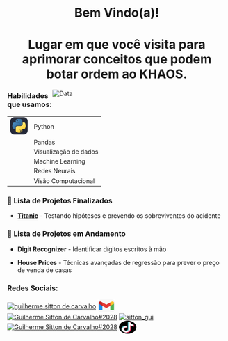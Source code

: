 <h1 align="center">Bem Vindo(a)!</h1>
<h1 align="center">Lugar em que você visita para aprimorar conceitos que podem botar ordem ao KHAOS.</h1>
<img align="right" alt="Data" width="400" src="assets/KHAOS.svg">
 
<h3>Habilidades que usamos:</h3>
<table>
  <tr>
    <td><img alt="Data" width="40" src="https://github.com/tandpfun/skill-icons/blob/main/icons/Python-Dark.svg"></td>
    <td>Python</td>
  </tr>
  <tr>
    <td></td>
    <td>Pandas</td>
  </tr>
  <tr>
    <td></td>
    <td>Visualização de dados</td>
  </tr>
  <tr>
    <td></td>
    <td>Machine Learning</td>
  </tr>
  <tr>
    <td></td>
    <td>Redes Neurais</td>
  </tr>
  <tr>
    <td></td>
    <td>Visão Computacional</td>
  </tr>
</table>

<h3>📂 Lista de Projetos Finalizados</h3>

- **[Titanic](https://github.com/DATA-KHAOS/KHAOS/tree/main/Titanic)** - Testando hipóteses e prevendo os sobreviventes do acidente
  

<h3>🚧 Lista de Projetos em Andamento</h3>

- **Digit Recognizer** - Identificar dígitos escritos à mão

- **House Prices** - Técnicas avançadas de regressão para prever o preço de venda de casas


<h3 align="left">Redes Sociais:</h3>
<p align="left">
<a href="https://linkedin.com/in/guilherme sitton de carvalho" target="blank"><img align="center" src="https://raw.githubusercontent.com/rahuldkjain/github-profile-readme-generator/master/src/images/icons/Social/linked-in-alt.svg" alt="guilherme sitton de carvalho" height="30" width="40" /></a>
<a href="https://discord.gg/Guilherme Sitton de Carvalho#2028" target="blank"><img align="center" src="https://github.com/tandpfun/skill-icons/blob/main/icons/Gmail-Light.svg" alt="Guilherme Sitton de Carvalho#2028" height="30" width="40" /></a>
<a href="https://discord.gg/Guilherme Sitton de Carvalho#2028" target="blank"><img align="center" src="https://raw.githubusercontent.com/rahuldkjain/github-profile-readme-generator/master/src/images/icons/Social/youtube.svg" alt="Guilherme Sitton de Carvalho#2028" height="30" width="40" /></a>
<a href="https://instagram.com/sitton_gui" target="blank"><img align="center" src="https://raw.githubusercontent.com/rahuldkjain/github-profile-readme-generator/master/src/images/icons/Social/instagram.svg" alt="sitton_gui" height="30" width="40" /></a>
<a href="https://discord.gg/Guilherme Sitton de Carvalho#2028" target="blank"><img align="center" src="https://raw.githubusercontent.com/rahuldkjain/github-profile-readme-generator/master/src/images/icons/Social/discord.svg" alt="Guilherme Sitton de Carvalho#2028" height="30" width="40" /></a>
<a href="https://discord.gg/Guilherme Sitton de Carvalho#2028" target="blank"><img align="center" src="https://github.com/CLorant/readme-social-icons/blob/main/large/filled/tiktok.svg" alt="Guilherme Sitton de Carvalho#2028" height="30" width="40" /></a>
</p>
